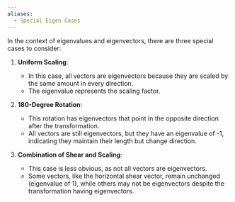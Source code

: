 ```yaml
---
aliases:
  - Special Eigen Cases
---
```

In the context of eigenvalues and eigenvectors, there are three special cases to consider:

1. **Uniform Scaling**:
    
    - In this case, all vectors are eigenvectors because they are scaled by the same amount in every direction.
    - The eigenvalue represents the scaling factor.
2. **180-Degree Rotation**:
    
    - This rotation has eigenvectors that point in the opposite direction after the transformation.
    - All vectors are still eigenvectors, but they have an eigenvalue of -1, indicating they maintain their length but change direction.
3. **Combination of Shear and Scaling**:
    - This case is less obvious, as not all vectors are eigenvectors.
    - Some vectors, like the horizontal shear vector, remain unchanged (eigenvalue of 1), while others may not be eigenvectors despite the transformation having eigenvectors.
